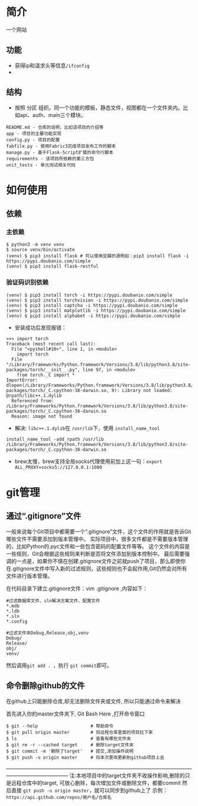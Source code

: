 # 简介
一个网站
## 功能
* 获得ip和请求头等信息`/ifconfig`
* 
## 结构
* 按照 分区 组织。同一个功能的模板，静态文件，视图都在一个文件夹内。比如api、auth、main三个模块。

```
README.md - 仓库的说明，比如该项目的介绍等
app - 项目的主要功能实现
config.py - 项目的配置
fabfile.py - 使用Fabric3完成项目发布工作的脚本
manage.py - 基于Flask-Script扩展的命令行脚本
requirements - 该项目所依赖的第三方包
unit_tests - 单元测试相关代码
```

# 如何使用
## 依赖
### 主依赖
```
$ python3 -m venv venv
$ source venv/bin/activate
(venv) $ pip3 install flask # 可以使用豆瓣的源例如：pip3 install flask -i https://pypi.doubanio.com/simple
(venv) $ pip3 install flask-restful
```



### 验证码识别依赖
```
(venv) $ pip3 install torch -i https://pypi.doubanio.com/simple
(venv) $ pip3 install torchvision -i https://pypi.doubanio.com/simple
(venv) $ pip3 install captcha -i https://pypi.doubanio.com/simple
(venv) $ pip3 install matplotlib -i https://pypi.doubanio.com/simple
(venv) $ pip3 install alphabet -i https://pypi.doubanio.com/simple
```
* 安装成功后发现报错：
```
>>> import torch
Traceback (most recent call last):
  File "<pyshell#10>", line 1, in <module>
    import torch
  File "/Library/Frameworks/Python.framework/Versions/3.8/lib/python3.8/site-packages/torch/__init__.py", line 97, in <module>
    from torch._C import *
ImportError: dlopen(/Library/Frameworks/Python.framework/Versions/3.8/lib/python3.8/site-packages/torch/_C.cpython-38-darwin.so, 9): Library not loaded: @rpath/libc++.1.dylib
  Referenced from: /Library/Frameworks/Python.framework/Versions/3.8/lib/python3.8/site-packages/torch/_C.cpython-38-darwin.so
  Reason: image not found
```
* 解决:
`libc++.1.dylib`在 `/usr/lib`下，使用 `install_name_tool`

```
install_name_tool -add_rpath /usr/lib /Library/Frameworks/Python.framework/Versions/3.8/lib/python3.8/site-packages/torch/_C.cpython-38-darwin.so
```

* brew太慢，brew支持全局socks代理使用前加上这一句：`export ALL_PROXY=socks5://127.0.0.1:1080`


# git管理
## 通过“.gitignore”文件
一般来说每个Git项目中都需要一个“.gitignore”文件，这个文件的作用就是告诉Git哪些文件不需要添加到版本管理中。
实际项目中，很多文件都是不需要版本管理的，比如Python的.pyc文件和一些包含密码的配置文件等等。
这个文件的内容是一些规则，Git会根据这些规则来判断是否将文件添加到版本控制中。
最后需要强调的一点是，如果你不慎在创建.gitignore文件之前就push了项目，那么即使你在.gitignore文件中写入新的过滤规则，这些规则也不会起作用,Git仍然会对所有文件进行版本管理。

在代码目录下建立.gitignore文件：vim .gitignore ,内容如下：
```
#过滤数据库文件、sln解决方案文件、配置文件  
*.mdb
*.ldb
*.sln
*.config

#过滤文件夹Debug,Release,obj,venv
Debug/  
Release/  
obj/  
venv/
```

然后调用`git add . `，执行 `git commit`即可。

## 命令删除github的文件

在github上只能删除仓库,却无法删除文件夹或文件, 所以只能通过命令来解决

首先进入你的master文件夹下, Git Bash Here ,打开命令窗口
```
$ git --help                    # 帮助命令
$ git pull origin master        # 将远程仓库里面的项目拉下来
$ ls                            # 查看有哪些文件夹
$ git rm -r --cached target     # 删除target文件夹
$ git commit -m '删除了target'   # 提交,添加操作说明
$ git push -u origin master     # 将本次更改更新到github项目上去
```
————————————————————————————————————————————————
注:本地项目中的target文件夹不收操作影响,删除的只是远程仓库中的target, 可放心删除，每次增加文件或删除文件，都要commit 然后直接 `git push -u origin master`，就可以同步到github上了
示例：`https://api.github.com/repos/用户名/仓库名`